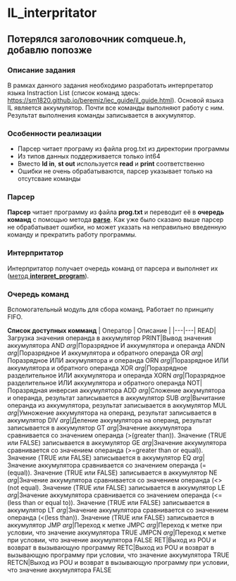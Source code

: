 # IL_interpritator

## Потерялся заголовочник **comqueue.h**, добавлю попозже


### Описание задания
В рамках данного задания необходимо разработать интерпретатор языка Instraction List (список команд здесь: https://sm1820.github.io/beremiz/iec_guide/il_guide.html).
Основой языка IL является аккумулятор. Почти все команды выполняют работу с ним. Результат выполнения команды записывается в аккумулятор. 


### Особенности реализации
- Парсер читает програму из файла prog.txt из директории программы
- Из типов данных поддерживается только int64
- Вместо **ld in**, **st out** используется **read** и **print** соответственно
- Ошибки не очень обрабатываются, парсер указывает только на отсутсваие команды


### Парсер
**Парсер** читает программу из файла **prog.txt** и переводит её в **очередь команд** c помощью метода [**parse**](https://github.com/InSkipper/IL_interpritator/blob/20ce585ad05d9150a57f002e7b7e0ddc7a9aeed2/parser.c#L233). Как уже было сказано выше парсер не обрабатывает ошибки, но может указать на неправильно введенную команду и прекратить работу программы.

### Интерпритатор
Интерпритатор получает очередь команд от парсера и выполняет их ([метод **interpret_program**](https://github.com/InSkipper/IL_interpritator/blob/20ce585ad05d9150a57f002e7b7e0ddc7a9aeed2/inter.c#L350)).

### Очередь команд
Вспомогательный модуль для сбора команд. Работает по принципу FIFO.

**Список доступных комманд**
| Оператор | Описание |
|---|---|
READ|Загрузка значения операнда в аккумулятор
PRINT|Вывод значения аккумулятора
AND _arg_|Поразрядное И аккумулятора и операнда
ANDN _arg_|Поразрядное И аккумулятора и обратного операнда
OR _arg_|Поразрядное ИЛИ аккумулятора и операнда
ORN _arg_|Поразрядное ИЛИ аккумулятора и обратного операнда
XOR _arg_|Поразрядное разделительное ИЛИ аккумулятора и операнда
XORN _arg_|Поразрядное разделительное ИЛИ аккумулятора и обратного операнда
NOT|Поразрядная инверсия аккумулятора
ADD _arg_|Сложение аккумулятора и операнда, результат записывается в аккумулятор
SUB _arg_|Вычитание операнда из аккумулятора, результат записывается в аккумулятор
MUL _arg_|Умножение аккумулятора на операнд, результат записывается в аккумулятор
DIV _arg_|Деление аккумулятора на операнд, результат записывается в аккумулятор
GT _arg_|Значение аккумулятора сравнивается со значением операнда (>(greater than)). Значение (TRUE или FALSE) записывается в аккумулятор
GE _arg_|Значение аккумулятора сравнивается со значением операнда (>=greater than or equal)). Значение (TRUE или FALSE) записывается в аккумулятор
EQ _arg_|Значение аккумулятора сравнивается со значением операнда (=(equal)). Значение (TRUE или FALSE) записывается в аккумулятор
NE _arg_|Значение аккумулятора сравнивается со значением операнда (<>(not equal). Значение (TRUE или FALSE) записывается в аккумулятор
LE _arg_|Значение аккумулятора сравнивается со значением операнда (<=(less than or equal to)). Значение (TRUE или FALSE) записывается в аккумулятор
LT _arg_|Значение аккумулятора сравнивается со значением операнда (<(less than)). Значение (TRUE или FALSE) записывается в аккумулятор
JMP _arg_|Переход к метке
JMPC _arg_|Переход к метке при условии, что значение аккумулятора TRUE
JMPCN _arg_|Переход к метке при условии, что значение аккумулятора FALSE
RET|Выход из POU и возврат в вызывающую программу
RETC|Выход из POU и возврат в вызывающую программу при условии, что значение аккумулятора TRUE
RETCN|Выход из POU и возврат в вызывающую программу при условии, что значение аккумулятора FALSE
